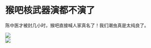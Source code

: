 # 猴吧核武器演都不演了

陈中医才被封几小时，猴吧直接喊人家真名了！我们潮虫真是太纯良了。

![](https://raw.githubusercontent.com/bxx-114514/iming-blog/refs/heads/main/images/20250723/1.jpg)  
![](https://raw.githubusercontent.com/bxx-114514/iming-blog/refs/heads/main/images/20250723/2.jpg)
